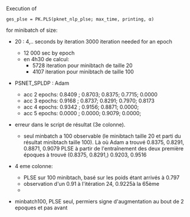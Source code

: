 
Execution of
```
ges_plse = PK.PLS(pknet_nlp_plse; max_time, printing, α)
```
for minibatch of size:
- 20 : 4,.. seconds by iteration
  3000 iteration needed for an epoch
  - 12 000 sec by epoch
  - en 4h30 de calcul:
    - 5728 iteration pour minibtach de taille 20
    - 4107 iteration pour minibtach de taille 100
- PSNET_SPLDP : Adam  
  - acc 2 epochs: 0.8409 ; 0.8703; 0.8375; 0.7715; 0.0000
  - acc 3 epochs: 0.9168 ; 0.8737; 0.8291; 0.7970; 0.8173
  - acc 4 epochs: 0.9342 ; 0.9156; 0.8871; 0.0000; 
  - acc 5 epochs: 0.0000 ; 0.0000; 0.9079; 0.0000; 

- erreur dans le script de résultat (3e colonne).
  - seul minbatch a 100 observable (le minibtach taille 20 et parti du résultat minibtach taille 100).
  Là où Adam a trouvé 0.8375, 0.8291, 0.8871, 0.9079
    PLSE à partir de l'entraînement des deux première époques à trouvé (0.8375, 0.8291,) 0.9203, 0.9516

- 4 eme colonne:
  - PLSE sur 100 minibtach, basé sur les poids étant arrivés à 0.797
  - observation d'un 0.91 à l'itération 24, 0.9225à la 65ème
  - 

- minbatch100, PLSE seul, permiers signe d'augmentation au bout de 2 epoques et pas avant
